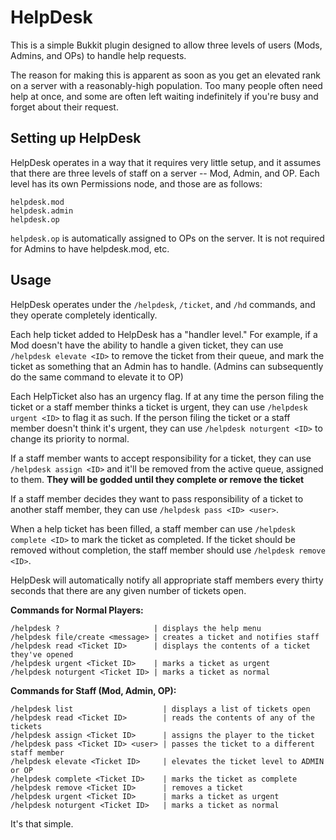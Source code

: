HelpDesk
========

This is a simple Bukkit plugin designed to allow three levels of users (Mods, Admins, and OPs) to handle help requests.

The reason for making this is apparent as soon as you get an elevated rank on a server with a reasonably-high population. Too many people often need help at once, and some are often left waiting indefinitely if you're busy and forget about their request.

Setting up HelpDesk
-------------------

HelpDesk operates in a way that it requires very little setup, and it assumes that there are three levels of staff on a server -- Mod, Admin, and OP. Each level has its own Permissions node, and those are as follows:

	helpdesk.mod
	helpdesk.admin
	helpdesk.op

`helpdesk.op` is automatically assigned to OPs on the server. It is not required for Admins to have helpdesk.mod, etc.

Usage
-----

HelpDesk operates under the `/helpdesk`, `/ticket`, and `/hd` commands, and they operate completely identically.

Each help ticket added to HelpDesk has a "handler level." For example, if a Mod doesn't have the ability to handle a given ticket, they can use `/helpdesk elevate <ID>` to remove the ticket from their queue, and mark the ticket as something that an Admin has to handle. (Admins can subsequently do the same command to elevate it to OP)

Each HelpTicket also has an urgency flag. If at any time the person filing the ticket or a staff member thinks a ticket is urgent, they can use `/helpdesk urgent <ID>` to flag it as such. If the person filing the ticket or a staff member doesn't think it's urgent, they can use `/helpdesk noturgent <ID>` to change its priority to normal.

If a staff member wants to accept responsibility for a ticket, they can use `/helpdesk assign <ID>` and it'll be removed from the active queue, assigned to them. **They will be godded until they complete or remove the ticket**

If a staff member decides they want to pass responsibility of a ticket to another staff member, they can use `/helpdesk pass <ID> <user>`.

When a help ticket has been filled, a staff member can use `/helpdesk complete <ID>` to mark the ticket as completed. If the ticket should be removed without completion, the staff member should use `/helpdesk remove <ID>`.

HelpDesk will automatically notify all appropriate staff members every thirty seconds that there are any given number of tickets open.

**Commands for Normal Players:**

	/helpdesk ?                     | displays the help menu
	/helpdesk file/create <message> | creates a ticket and notifies staff
	/helpdesk read <Ticket ID>      | displays the contents of a ticket they've opened
	/helpdesk urgent <Ticket ID>    | marks a ticket as urgent
	/helpdesk noturgent <Ticket ID> | marks a ticket as normal

**Commands for Staff (Mod, Admin, OP):**

	/helpdesk list                    | displays a list of tickets open
	/helpdesk read <Ticket ID>        | reads the contents of any of the tickets
	/helpdesk assign <Ticket ID>      | assigns the player to the ticket
	/helpdesk pass <Ticket ID> <user> | passes the ticket to a different staff member
	/helpdesk elevate <Ticket ID>     | elevates the ticket level to ADMIN or OP
	/helpdesk complete <Ticket ID>    | marks the ticket as complete
	/helpdesk remove <Ticket ID>      | removes a ticket
	/helpdesk urgent <Ticket ID>      | marks a ticket as urgent
	/helpdesk noturgent <Ticket ID>   | marks a ticket as normal
It's that simple.